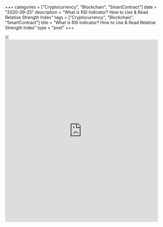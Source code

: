 +++
categories = ["Cryptocurrency", "Blockchain", "SmartContract"]
date = "2020-09-25"
description = "What is RSI indicator? How to Use & Read Relative Strength Index"
tags = ["Cryptocurrency", "Blockchain", "SmartContract"]
title = "What is RSI indicator? How to Use & Read Relative Strength Index"
type = "post"
+++

{{<iframe id="large-banner" src="https://www.bounty.group/#slide=19.0" width="100%" height="600" scrolling="no" style="border: 0px solid rgb(216, 221, 230); border-radius: 3px;">}}

2020-09-25

2020-09-25

[Relative Strength Index](https://www.algotradesoft.org/custom-indicator/relative-strength-index.html) - RSI IndicatorOleg Tkachenko

The relative strength index is an oscillator widely employed in
technical analysis. Many Forex [trading strategies](https://www.fintechee.com/forex-trading-strategies/) for [beginners](https://www.playgroundfx.com/blog/forex-for-beginners/) use it
as a tool to confirm signals to buy or sell. It works like a stochastic
oscillator, MACD, and CCI. There also used the modifications, such as
Silent RSI, RSI Divergence, and others.

The article covers the following subjects:

The article is going to be useful, engaging, and to the point!

## What is the RSI in Stocks: Definition & History

The [Relative Strength Index](https://www.algotradesoft.org/custom-indicator/relative-strength-index.html) (RSI) was developed by J. Welles Wilder, the
author of another standard indicator for МТ4 and МТ5, the ATR indicator.

Wilder first published the description of the RSI indicator in
Commodities magazine in 1978. A few years later, his book New Concepts
in Technical Trading Systems was published, where he described the
technical tool in more detail, using practical examples.

 **What does relative strength index mean? According to the RSI
definition, it is a momentum oscillator that measures the velocity and
magnitude of price movements. It is a dynamic line moving in the scale
from 0 to 100. The indicator compares the closing prices of the current
and the previous candlesticks, indicating the trend strength. How to
read the RSI indicator?**

The relative strength index charts work as follows:

  * The stronger is the relative price movement up, the greater is the total value of rising candlesticks, and the stronger is the uptrend. The oscillator line is close to value 100. 

  * The stronger is the relative price movement down, the greater is the total value of descending candlesticks. So, the stronger is the downtrend, the closer the oscillator line to 0.  

The oscillator is displayed in a separate window under the trading
chart.

Horizontal dotted lines are signal lines, whose parameters are specified
in the settings. The values of 30 and 70 are by default; the levels
scale is on the right of the chart.

  * The overbought zone is between levels 70 and 100.
  * The oversold zone is between the levels of 30 and 0.

These zones are strong as the trend and the oscillator are the most
likely to reverse.

If the trend is clear, the levels of the borders of the range can be
moved to 20 and 80. Levels 30 and 70 are used if the trend is weak, or
the market is trading flat. The longer is the distance between the
signal levels, the less frequent are signals. One the other hand, the
signals are more accurate in this case.

You can employ the indicator in any market. It is equally efficient in
the Forex trading charts, in the securities or stock markets.

## RSI Indicator Calculation & Formula

What does the RSI indicate? By the RSI meaning, the indicator compares
the size of candlesticks (i.e. the trend strength. The longer is the
candlestick, the stronger is the trend) within a particular period
specified in the settings. In general, that is what the rsi indicator
buy and sell signals are based on.

 **RSI formula:**

 **Step 1.** The relative strength index calculates the range of the
positive (U) and the negative (D) change in the price. I will explain
the relative strength index formula below.

  * The period closes up, being a rising (positive) period if the current close is higher than the closing price of the previous period.

U = Price(i) - Price(i-1)

D = 0, where

Price(i) is the close price of the current period (i.e. current
candlestick), Price(i-1) is the close of the previous period.

  * The period closes down, it is a falling (negative) period if the current close price is lower than the previous close.

U = 0

D = Price(i-1) - Price(i)

If both closing prices are equal, then U = 0, D = 0.

 **Step 2.** Calculation of the relative strength.

RS = SMA(N) of U / SMA(N) of D

The formula means that the values of U and D are smoothed with a Simple
Moving Average (SMA) with the N period. One of the sources gives a
simplified formula: RS (Relative strength) is the ratio of the average
gain to the average loss.

 **Step 3.** Calculation of the RSI indicator

RSI = 100 - ( _100 /(_ _1 +_ _RS))_

This is one of the most common calculation formulas, but not the only
one. For example, in adapted versions of the RSI indicator formula, the
price change is smoothed using [Exponential Moving Average](https://www.algotradesoft.org/custom-indicator/exponential-moving-average.html)s. The author
himself suggested using a Modified Simple Moving SMMA.

 **Note 1:** If you use an SMA in the formula. If the trend is steadily
rising, without a single down candlestick for the period written in the
indicator settings, the D value in the RS denominator will be 0. Since
you cannot divide by 0, the oscillator value is considered to be 100.

 **Note 2:** The above formula describes the general principle of the
index calculation, it is not a constant. According to it, when the
period is 2 for an uptrend, the index value must be 100. The actual
value in the screenshot below is 89.

If you want to explore the formula and understand in more detail, and
you know the MGL programming language, you can open the code. In the MT4
menu, enter the File/Open data folder. In the window that opens, go to
the directory “MQL4/Indicators”, find there an mql4 file, and run it. It
will open in Word.

### RSI Calculation Excel Sheet

I have prepared the relative strength Calculator template for technical
analysis. The Excel file includes an algorithm for calculating the
[Relative Strength Index](https://www.algotradesoft.org/custom-indicator/relative-strength-index.html), you can also draw diagrams using the RSI values
you enter.

You can download the RSI calculation excel [Sheet here.][1]

## Set up and custom RSI

You don’t have to set up the standard version; the oscillator is in
almost all trading platforms. It is a little more difficult with the
modifications. You have to set them up onto the trading platform
yourself. Moreover, the indicator code must be compatible with the
trading terminal code. For example, for the MT4 platform, it should be
the MQL4 programming language. If the trading platform doesn’t suggest
adding indicators, you can’t trade with the RSI’s combined versions. If
you want to download a modified version, let me know in the comments
section. I will write to you where you can get working templates.

### Using the RSI indicator in the trading terminal

 **Install the [Relative Strength Index](https://www.algotradesoft.org/custom-indicator/relative-strength-index.html) in the LiteForex trading
terminal:**

1\. In your profile, open the trading chart of any currency pair. For
example, [AUD/CAD][2]. Click on the trade TRADE on the left menu, go to
the Currencies section, and click on the currency pair you need.

2\. At the top of the chart, click on the Indicators tab, and choose the
**RSI Indicator.**

It will appear under the price chart. To see the custom window, click on
the corresponding icon (marked with the arrow on the screenshot below).

RSI settings:

1. Parameters:

  * Length (period). It is the number of candlesticks, which the oscillator analyzes to indicate the average value. The default period is 14. It means that the price change for the last 14 is considered. If the period is 25, the oscillator analyzes the last 25 candlesticks.
  * Source is the type of price that is considered in the formula. By default, it is the close price. You can also set the open price, the high or the low. There are three variants of median prices.
  * Accuracy. The levels value the value of the levels with precision to the fourth decimal place. If the parameter 0 is set, the value of the levels is 30, 70, etc. If the parameter is1, levels are 30.0, 70.0, etc.

2\. Style:

  * RSI line (lines color). You can choose the thickness and the color of the lines, levels, and the fill color between the levels.
  * The **RSI values** of levels (upper limit/lower limit). The default limits in the LiteForex trading terminal are 30 and 70. You can change them according to your trading strategy.
  * Enable/Disable indicator lines, levels, fill.

The LiteForex terminal’s advantage is that you will immediately see any
change on the chart next to the settings window. You need to click "OK"
or "Apply" to activate other trading platforms’ changes. On the
LiteForex platform, you see the customs’ adjustments immediately without
unnecessary keystrokes and the need to call the settings window again.

### RSI for MT4

In MT4, you install and configure the [Relative Strength Index](https://www.algotradesoft.org/custom-indicator/relative-strength-index.html) in a
slightly different way from the same procedure for the LiteForex trading
terminal, but the general principle is similar.

1\. In MT4, you install and configure the indicator in a way that is a
little different from the same procedure for the LiteForex trading
terminal, but the general principle is similar.

2\. Open the custom window:

2.1. Parameters:

  * Period is the same as the Length parameter in the LiteForex terminal. It stands for the number of candlesticks analyzed. The most recent candlesticks are analyzed.
  * Apply to – is the price type. Unlike that in the LiteForex terminal, there are more [options](https://www.fixpro.org/post/options-liquidity/). Previous Indicator’s Data and First Indicator’s Data. MT4 allows one to apply indicators not only to the price chart but also to other indicators. If you want to know what this function is for, how you can use it and what the advantages of superimposing one indicator on another are, write in the comments,, and I will explore this matter in a different overview.
  * Style includes the thickness and color of the lines.
  * Fixed minimum/Fixed maximum. This option sets the chart window in the level range you enter. For example, if you enter the RSI values of 40/60, the indicator window will display only the content between the levels of 40 and 60.

2.2. Levels:

You can set the parameters of the level in this tab: the RSI values, the
color, and the style of the lines. A good option is setting additional
levels using the Add button.

2.3. Visualization:

 This tab allows you to set the indicator visualization on all
timeframes or some of them.

 **Drawbacks of the MT4 compared to the LiteForex terminal:**

  * To apply the settings, you need to click on the OK button, then call the parameters window again by clicking the right mouse button and entering the "List of Indicators - Properties" menu. Everything is more straightforward in the [LiteForex][3] terminal. First, all changes to the settings are displayed right there (no need to click OK, which I mentioned above). Second, to open the settings window, just click on the corresponding gear icon next to the chart’s indicator name.
  * There is no color fill between the levels.
  * You can’t set the levels with the accuracy of a few decimals.

### RSI for MT5

In MT5, the [Relative Strength Index](https://www.algotradesoft.org/custom-indicator/relative-strength-index.html) is set in the same way as in MT4.
You go to the Insert menu and open the Indicators tab. The properties
window has a few differences:

  * The [options](https://www.fixpro.org/post/options-liquidity/) of Fixed maximum value/Foxed minimum value is moved from the Parameters tab to the new Scale tab.
  * The Levels tab is the same as in the MT4.
  * There are two new [options](https://www.fixpro.org/post/options-liquidity/) in the Scale tab: Inherit scale and Scale by line.
  * The Visualization tab hasn’t changed. The developers have changed only the visualization of timeframes and added new periods. 

To sum up, there are hardly any differences between the MT4 and MT5
platforms concerning the installation and customization of the
oscillator.

## RSI Trading Strategies

The most popular RSI [trading strategies](https://www.fintechee.com/forex-trading-strategies/):

  1.  **Building horizontal and diagonal levels and entering trades on the breakout.** You draw the level according to the oscillator reference points, which helps you build a similar price chart level. As the indicator sends early signals, you can see the breakout point in advance.
  2.  **Overbought - Oversold (OBOS) Levels.** This RSI indicator strategy suggests spotting the trend pivot points. The trend reverses when the market is overheated, and there is an imbalance in the volumes of buy or sell orders. 

At these moments, the index is in the overbought or oversold zones. If
the indicator line goes higher than level 70, you shouldn’t buy the
asset.

The strategy implies that you should wait until the index line reverses
in the overbought zone and enter a short trade, according to some
additional signals. The same is relevant for entering a long trade when
the indicator turns in the oversold zone.

  3.  **Divergence.** It occurs when the indicator line goes in the opposite direction to the price chart. It means a soon trend reversal.
  4.  **Failure swing.** It occurs when the oscillator draws an M or a W pattern. You open a position on the trend correction after the pattern forms,, and the signal level is broken out.
  5.  **Cardwell’s trend confirmations.** The strategy employs levels shifted in the price trend direction. It suggests entering trades when the indicator reverses and rebounds from the strong levels. The levels for an uptrend are 40 and 80, for a downtrend – 20 and 60.
  6.  **Cardwell’s positive and negative reversals.** It is the same as the inverse divergence.

Next, I will explain all the above Forex RSI strategies and the signals
to buy and sell. I will also give you real-life examples.

 **Important:** The [Relative Strength Index](https://www.algotradesoft.org/custom-indicator/relative-strength-index.html) indicator features common
flaws. The signals are lagging, and the indicator repaints. So, the tool
mostly serves as an additional confirming tool to supplement trend
indicators, technical patterns, etc. Do not enter trades based only on
the oscillator signals.

### Potential Buy & Sell Signals

The RSI indicator well combines with the classical graphical analysis

It is clear from the screenshot that the price lows coincide with the
reference points of the price relative strength at the level of 28. Note
that the line breaks through the resistance level earlier than the price
actually reverses, signaling the breakout in advance. A sell signal is
sent when the oscillator breaks out the level built according to the
reference points; it is level 28 in our example.

Another example, taken from the MT4. The MT4 chart is sometimes more
convenient to study [historical](https://www.fintechee.com/services/historical-data-for-forex/) data.

The thin red ovals mark the reference points of the indicator coinciding
with level 30. When the indicator breaks through level 30, there is a
trading signal. It is an early signal. According to graphical analysis,
the entry would be at the point marked with the green circle.

 **Notes on the strategy:**

  * Trade in the short-term timeframes, М15-М30
  * The period is less than 14. I used the period of 9 for the EUR/USD.
  * Zoom out the chart using the scroll or the minus sign. This way, you will extend the period of the chart display without changing the time frame.

###  Overbought - Oversold (OBOS) Levels

The relative strength index overbought oversold levels are the signal
levels, whose default parameters are 30 and 70. When the index line goes
beyond these levels, it means that the market is overbought or oversold.
When the indicator line reverses in these zones, it could signal the
change in the trend direction or a deep correction. However, the trend
may go sideways, as in the figures below.

Look for entry points when the lines go back to the range:

  *  **Early signal.** The oscillator turns up in the oversold zone or down in the overbought zone.
  *  **Primary signal.** When the oscillator breaks out level 70 downside, enter a buy trade. If it breaks level 30 upside, enter a sell trade.

With the input parameters (14) for the [EUR/USD][3] pair and the M15
timeframe, four signals appeared.

The first turned out to be weak, although ultimately, the pullback would
not have triggered the stop,, and the trade would have yielded a profit.
The second one is a perfect trade signal. The third is false. The fourth
is true but weak.

Do not strictly follow the default levels parameters of 30 and 70. Use
the 5% rule. Find in the [daily](https://www.fintecher.org/2020/03/03/forex-trading-daily-strategy/) timeframe the sections where the
oscillator’s extreme values for the past three months haven’t lasted
more than 5% of the time. Move this level to your trading chart
timeframe, revise the level values every 5-10 bars.

Example:

Over the past three months, the indicator hasn’t entered the oversold
zone. So, we refer to only the overbought level 76 suits.

We set 76 in the customs and go to the working timeframe. The trades are
entered according to the same principle.

The indicator should break through the strong level when it goes outside
the overbought oversold zones.

 **Notes on the strategy:**

  * When the indicator line crosses the signal level, you enter trades when the price goes in the same direction as the indicator. If the indicator goes against the trend, ignore the signal.
  * Do not strictly follow the 5% rule; it is general. Visually estimate the extreme levels, and identify the levels for each instrument separately.
  * Be flexible. The 5% rule reduces the number of signals, but they are more accurate as you enter trades earlier. Find out your optimal combination of the period, levels, and the frequency of signals. 

### RSI Divergences

Divergence occurs when the indicator and the price chart go in opposite
directions due to lagging. The [Relative Strength Index](https://www.algotradesoft.org/custom-indicator/relative-strength-index.html) is a leading
indicator, so the price chart is usually lagging. If the price chart
continues the trend, and the signal line has reversed, it is divergence.
Divergence signals the trend reversal.

 **Types of divergence:**

  * Bullish. Price lows are getting lower; indicator lows are rising.
  * Bearish. The price highs are going higher; the indicator highs are going down.

You can learn more about the divergence in this [overview][4].
Divergence looks like this in the chart:

The signal is the strongest when the divergence occurs while the
indicator line is in the overbought/oversold zone. A weaker, but still
relevant movement is when at least one of the divergence high/low is
above level 70 or below level 30.

The above figure displays the bullish divergence. The levels are drawn
across two lows; the indicator line hits one of the lows below level 30.
The trend reversed up after the divergence.

 **Notes on the strategy:**

  * You can spot divergence in any timeframe.
  * Highs/Lows on the price and indicator charts should visually coincide.

You enter a trade after the price turns in the direction of the
indicator line. The entry point in the screenshot is at the bar that is
marked by the arrow.

### RSI Failure Swing: Bullish & Bearish

RSI indicator perfectly combines with the Price Action trading
strategies. One of the Price Action patterns is a Failure Swing. It is
based on the false breakout of a significant High or Low of the previous
swing.

  *  _Note. The swing strategy suggests entering trades on the local correction and pullbacks at the moment of the primary price rebound. You can learn more in this[overview][5]._

When the index is in the overbought/oversold zones, the oscillator line
tries to break through the previous high/low. Next, it turns back to the
median level. For the RSI overbought zone, the pattern looks like M; it
is a W-shaped for the oversold zone.

There is an M-shaped pattern. The indicator line draws the first top in
the RSI overbought zone, turns down, and breaks out level 70. Next, it
again tries to test the top, but the second high is lower and is not
explicit.

Buyers can’t repeat the first high. It is clear not only from the
movement of the oscillator line but also from the trend character. The
candlesticks’ bodies are getting smaller as the price approaches the
peak, drawing a[ Pin Bar pattern][6]. All signals indicate that you can
enter a trade at the moment of the trend reversal.

I’ll explain how this method relates to swing trading. I zoom in the
chart.

The uptrend’s local high (depicted in the previous figure) is one of the
corrections of the price downtrend. The oscillator helps pick up the
moments when the price reverses in the direction of the corrections’s
primary trend.

 **Notes on the strategy:**

  * You need additional indicators to confirm signals.
  * If the second top (bottom) is farther than the first, you enter a trade when the signal level is broken out.
  * Signal levels are 30 and 70. You should not change the values.
  * Change the chart scale to identify the local trend relative to the global direction.

### Cardwell’s trend confirmations

Andrew Cardwell suggested an rsi trading strategy, different from the
approach defined by Wilder. For example, instead of the normal signal
levels 30 and 70, he offered to consider the values of 40 and 80 for an
uptrend, 20 and 60 for a downtrend separately. He claims that a strong
uptrend won’t retrace to the RSI overbought zone, as well as a strong
downtrend won’t reach the RSI oversold zone. So, the indicator line
should be moving between levels 40 and 60, which serve as support and
resistance levels. Cardwell’s trend confirmation is when the price
rebounds from these levels.

 **Trading in the bullish and bearish trend:**

  * In a bullish trend, the indicator line is most of the time between levels 40 and 80. Level 40 is a strong support level. When the price rebounds up from level 40, it is the right time to open a long position.
  * In a bearish trend, the indicator line is most of the time between levels 20 and 60. Level 60 is a strong resistance level. When the price rebounds down from level 60, it is the right time to enter a short trade.

As you see from the above figure, the trend is up. The indicator line is
most of the time between levels 40 and 80. Both signals at the moment of
touching level 40 are strong and true. Note that you should not consider
the price rebound from level 80 as a signal to enter a trade in the
uptrend.

The market situation displayed in the above screenshot is not that
clear. The trend is down, but the price rebounded from level 65 in the
second case.

 **Notes on the strategy:**

  * In the bullish trend, you’d better trade in the timeframe starting from M30 and longer with a period of not less than 14. If the period is 9, the indicator often falls to level 30 and turns down from the median level of 50. If you reduce the period, there will be more than 50% of false signals.
  * You shouldn’t stick to only the levels suggested by Cardwell. He gave a general idea, and you should adjust it to each particular timeframe and currency pair.

### Positive & Negative Reversals

Positive and negative reversals is another trading approach offered by
Cardwell. He noted that the rule of direct divergence is not often
observed. For example, a positive reversal occurs when the next low is
higher than the low of the previous correction down in the uptrend.

Simultaneously, the next low of the oscillator forms lower than the low
of the previous correction. Despite the divergence between the price and
the oscillator movements, the price continues running up after a small
decline. This situation is called inverse divergence.

For the negative reversal, the situation is the opposite. If the
indicator forms a higher high, and the price makes a lower high, the
market will continue declining.

 **Trading the opposite direction:**

  * If the price goes up, and the oscillator line runs down, the price will jump up.
  * If the price goes down, and the oscillator line moves up, the price will fall.

In the above figure, red lines mark the bearish divergence spotted based
on the highs. Green lines mark Cardwell’s positive reversal levels. The
divergence drawn across the highs should have signaled a bearish
divergence and a soon price reversal down. However, the price continued
rising.

 **Notes on the strategy:**

  * Cardwell’s ideas are different from the trading theory suggested by Wilder. This proves that there are universal rules in technical analysis.

## RSI Stock Screener

It is related to the stock RSI meaning. The oscillator is used not only
to analyze the Forex market and the [Forex trading](https://www.fintechee.com/forex-trading-strategies/) signals. One can also
employ stocks [Relative Strength Index](https://www.algotradesoft.org/custom-indicator/relative-strength-index.html) in the stock market to spot
separate securities for short-term investments.

There are thousands of equities traded in the global stock market. One
of the ways to select stock for investment is the stock screener.

The stock screener is an analytical platform that provides information
on securities. The advantage of screeners is that they offer dozens of
filters to sort and group the shares based on any parameter. A screener
could be both a [website](https://www.playgroundfx.com/blog/website-for-forex-trading/) and a part of an analytical information portal.

Read a detailed overview of screeners [here][7].

What does RSI mean in stocks? One of the filter parameters is the data
of technical indicators, for example, the RSI stock indicator. Investors
should find securities that are currently overbought or oversold and
carry out a deeper analysis. You will know if it will be profitable to
buy or sell a particular paper.

 **Examples of screeners:**

1. [Investing][8]. It is an analytical portal that has a built-in
screener.

  * In the main menu, enter the tabs Instruments -Stock Screener.
  * In the window that opens, custom the information parameters: country, exchanges, sector, and so on.
  * In the criteria window, select Technical analysis, and click on the needed tool (RSI). Set the values for the RSI overbought zone.

There are [amazon][9] shares in the below list. I open the LiteForex
trading terminal:

Everything is correct. Thanks to the screener, I didn't have to revise
all the charts of the securities. You can also filter shares by other
indicators and criteria.

The disadvantage of Investing is that you can select securities only by
the RS index with a period of 14 in the 1D timeframe.

2. [Finviz][10] is another financial analytical portal. It offers more
filter parameters. However, the screener analyzes only the US stock
market.

## Example of successful RSI trading strategy

Using RSI in Forex trading. As an example, I will take the [EUR/ZAR][11]
currency pair in the M5 timeframe. I want to demonstrate to you [how to](https://www.playgroundfx.com/blog/forex-trading-how-to/)
enter a profitable trade, rather than make the maximum profit.

 **Analyzing the above chart, I see the following:**

  * The downtrend has broken out the strong resistance level. Zooming in the chart, we see that the price hasn’t fallen so deep for more than ten days.
  * The [Relative Strength Index](https://www.algotradesoft.org/custom-indicator/relative-strength-index.html) with a period of 14 and signal levels of 30 and 70 suits to trade this pair.
  * There starts forming a W-shaped failure swing pattern.

The price is likely to reverse soon, considering several signals. The
resistance level is broken out, the indicator line enters the overbought
zone, and there is forming a pattern. We expect the trend reversal and
enter a trade when the indicator line breaks out level 30 from below.

Now, the matter is when we should close the position. We could have
waited until the index goes up to level 50. We could have also presumed
that there is the beginning of the new strong uptrend.

According to Cardwell’s RSI meaning in stocks, the price rise could be a
local correction within the ongoing downtrend. So, I do not risk and
exit the trade at the first sign of the trend reversal.

I am correct. The trend, following the local correction, has resumed
running down. Furthermore, I made a profit on the local correction
(marked with the arrow in the screenshot).

RSI trading has yielded a small profit in a short time. This is an
example of a scalping strategy.

You can combine the RS oscillator not only with the trend, channel
indicators, or graphical analysis but with other oscillators as well.
For example, there is the rsi trading strategy Triple confirmation.

It is based on the combination of the RSI, CCI, and stochastic. One
enters a trade when the signals of all the three tools coincide. Signals
are rare, but the accuracy is more than 80%.

## [Relative Strength Index](https://www.algotradesoft.org/custom-indicator/relative-strength-index.html) (RSI) FAQ

## Summary of the RSI Forex [trading strategies](https://www.fintechee.com/forex-trading-strategies/)

I will sum up in a few paragraphs:

1\. [Relative Strength Index](https://www.algotradesoft.org/custom-indicator/relative-strength-index.html) is a leading indicator measuring the trend
strength. It is used to confirm entry signals.

2\. The index value changes in the range from 0 to 100. The default
signal levels are 30 and 70. The price range between levels 30 and 0 is
the overbought zone. The range between 70 and 100 is the RSI oversold
zone.

3\. The indicator works in any timeframe. The default period is 14. For
minute timeframes, you can set a period of 5, 7, 9. For the [daily](https://www.fintecher.org/2020/03/03/forex-trading-daily-strategy/)
timeframe, the period is 25.

4\. The significant signals delivered by the RS index.

  * The reversal in the overbought zone and crossing the level from above is a signal to enter a long position. The reversal in the RSI oversold zone and crossing level 30 from below signals a short entry.
  * Divergence. The indicator line and the price chart go in opposite directions. It signals a soon trend reversal.

5\. The values of the signal levels adjusted to each currency pair and
timeframe. The settings are:

  * Levels 40 and 80 are for a bullish trend. Levels 20 and 60 are for a bearish trend.
  * 5% rule. You set such a level on the [daily](https://www.fintecher.org/2020/03/03/forex-trading-daily-strategy/) timeframe, above/below which the indicator line has been no longer than 5% of the time for the last three months.

6\. **** You exit trades according to the market situation. You close
the position in the following cases:

  * When the indicator line abruptly reverses in the range between 30 and 70.
  * When the indicator reaches the median level 50 (conservative strategy).
  * When level 50 is reached, you close half of the position. The rest of the position is protected by the stop at the breakeven and is closed when the oscillator reaches the opposite signal level (aggressive trading).
  * There appears a reversal pattern.
  * The price reaches the take profit level.

You can read a detailed overview of [how to](https://www.playgroundfx.com/blog/forex-trading-how-to/) use your personal profile
[here][12]. I’d like to remind you that you still can take part in the
[LiteForex dream draw][13]. Register with LiteForex, enter trades, be
confident in yourself, and you will succeed. If you still have
questions, write them in the comments and I will be glad to answer!

I wish you successful trading!

* * *

P.S. Did you like my article? Share it in social networks: it will be
the best “thank you" :)

Ask me questions and comment below. I’ll be glad to answer your
questions and give necessary explanations.

 **Useful links:**

  * I recommend trying to trade with a reliable broker [here][14]. The system allows you to trade by yourself or copy successful traders from all across the globe.
  * Use my promo-code BLOG for getting deposit bonus 50% on LiteForex platform. Just enter this code in the appropriate field while [depositing][15] your trading account.
  * Telegram chat for traders: <t.me/liteforexengchat>. We are sharing the signals and trading experience
  * Telegram channel with high-quality analytics, Forex reviews, training articles, and other useful things for traders <t.me/liteforex>

The content of this article reflects the author’s opinion and does not
necessarily reflect the official position of LiteForex. The material
published on this page is provided for informational purposes only and
should not be considered as the provision of investment advice for the
purposes of Directive 2004/39/EC.

Rate this article:

{{value}}

( {{count}} {{title}} )

   1. drive.google.com/file/d/1Cx49mNcqX7JrFzbXdZ6DZRDvKtWGHxRn/view?usp=sharing
   2. my.liteforex.com/trading/chart?symbol=AUDCAD
   3. my.liteforex.com/trading/chart?symbol=EURUSD
   4. www.liteforex.com/blog/for-professionals/what-is-divergence-on-forex/
   5. www.liteforex.com/blog/for-[beginners](https://www.playgroundfx.com/blog/forex-for-beginners/)/swing-trading-strategies/
   6. www.liteforex.com/blog/for-[beginners](https://www.playgroundfx.com/blog/forex-for-beginners/)/pin-bar-how-to-identify-a-liar/
   7. www.liteforex.com/blog/for-[investor](https://www.fintechee.com/tutorial-for-forex-trading/investor-mode/)s/screener-stocks-guide/
   8. www.investing.com/
   9. my.liteforex.com/trading/chart?symbol=%23AMZN
   10. finviz.com/
   11. my.liteforex.com/trading/chart?symbol=EURZAR
   12. www.liteforex.com/blog/for-[beginners](https://www.playgroundfx.com/blog/forex-for-beginners/)/lets-look-into-liteforexs-new-client-space/
   13. lite.forex/contests/dream-draw/
   14. my.liteforex.com/?category=for-[beginners](https://www.playgroundfx.com/blog/forex-for-beginners/)&slug=best-technical-indicators&slug2=rsi-relative-strength-index&openPopup=%2Fregistration%2Fpopup&utm_source=blog&utm_medium=article&utm_campaign=bonus
   15. my.liteforex.com/deposit/?category=for-[beginners](https://www.playgroundfx.com/blog/forex-for-beginners/)&slug=best-technical-indicators&slug2=rsi-relative-strength-index&promo_code=BLOG&utm_source=blog&utm_medium=article&utm_campaign=bonus